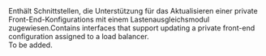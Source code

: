 <Namespace Name="Microsoft.Azure.Management.Network.Fluent.LoadBalancerPrivateFrontend.Update">
  <Docs>
    <summary><span data-ttu-id="bf569-101">Enthält Schnittstellen, die Unterstützung für das Aktualisieren einer private Front-End-Konfigurations mit einem Lastenausgleichsmodul zugewiesen.</span><span class="sxs-lookup"><span data-stu-id="bf569-101">Contains interfaces that support updating a private front-end configuration assigned to a load balancer.</span></span></summary> 
    <remarks>To be added.</remarks>
  </Docs>
</Namespace>

